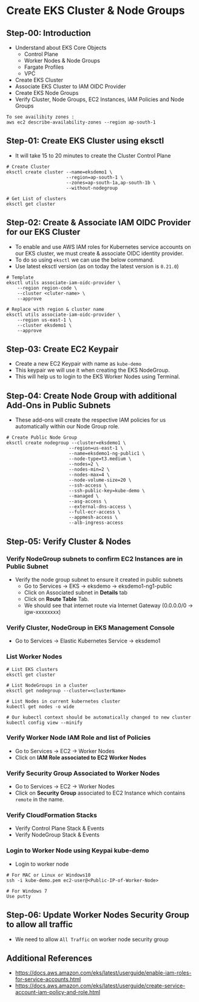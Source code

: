 # Create EKS Cluster & Node Groups

## Step-00: Introduction
- Understand about EKS Core Objects
  - Control Plane
  - Worker Nodes & Node Groups
  - Fargate Profiles
  - VPC
- Create EKS Cluster
- Associate EKS Cluster to IAM OIDC Provider
- Create EKS Node Groups
- Verify Cluster, Node Groups, EC2 Instances, IAM Policies and Node Groups

```
To see availibity zones :
aws ec2 describe-availability-zones --region ap-south-1
```

## Step-01: Create EKS Cluster using eksctl
- It will take 15 to 20 minutes to create the Cluster Control Plane 
```
# Create Cluster
eksctl create cluster --name=eksdemo1 \
                      --region=ap-south-1 \
                      --zones=ap-south-1a,ap-south-1b \
                      --without-nodegroup 

# Get List of clusters
eksctl get cluster                  
```


## Step-02: Create & Associate IAM OIDC Provider for our EKS Cluster
- To enable and use AWS IAM roles for Kubernetes service accounts on our EKS cluster, we must create &  associate OIDC identity provider.
- To do so using `eksctl` we can use the  below command. 
- Use latest eksctl version (as on today the latest version is `0.21.0`)
```                   
# Template
eksctl utils associate-iam-oidc-provider \
    --region region-code \
    --cluster <cluter-name> \
    --approve

# Replace with region & cluster name
eksctl utils associate-iam-oidc-provider \
    --region us-east-1 \
    --cluster eksdemo1 \
    --approve
```



## Step-03: Create EC2 Keypair
- Create a new EC2 Keypair with name as `kube-demo`
- This keypair we will use it when creating the EKS NodeGroup.
- This will help us to login to the EKS Worker Nodes using Terminal.

## Step-04: Create Node Group with additional Add-Ons in Public Subnets
- These add-ons will create the respective IAM policies for us automatically within our Node Group role.
 ```
# Create Public Node Group   
eksctl create nodegroup --cluster=eksdemo1 \
                        --region=us-east-1 \
                        --name=eksdemo1-ng-public1 \
                        --node-type=t3.medium \
                        --nodes=2 \
                        --nodes-min=2 \
                        --nodes-max=4 \
                        --node-volume-size=20 \
                        --ssh-access \
                        --ssh-public-key=kube-demo \
                        --managed \
                        --asg-access \
                        --external-dns-access \
                        --full-ecr-access \
                        --appmesh-access \
                        --alb-ingress-access 
```

## Step-05: Verify Cluster & Nodes

### Verify NodeGroup subnets to confirm EC2 Instances are in Public Subnet
- Verify the node group subnet to ensure it created in public subnets
  - Go to Services -> EKS -> eksdemo -> eksdemo1-ng1-public
  - Click on Associated subnet in **Details** tab
  - Click on **Route Table** Tab.
  - We should see that internet route via Internet Gateway (0.0.0.0/0 -> igw-xxxxxxxx)

### Verify Cluster, NodeGroup in EKS Management Console
- Go to Services -> Elastic Kubernetes Service -> eksdemo1

### List Worker Nodes
```
# List EKS clusters
eksctl get cluster

# List NodeGroups in a cluster
eksctl get nodegroup --cluster=<clusterName>

# List Nodes in current kubernetes cluster
kubectl get nodes -o wide

# Our kubectl context should be automatically changed to new cluster
kubectl config view --minify
```

### Verify Worker Node IAM Role and list of Policies
- Go to Services -> EC2 -> Worker Nodes
- Click on **IAM Role associated to EC2 Worker Nodes**

### Verify Security Group Associated to Worker Nodes
- Go to Services -> EC2 -> Worker Nodes
- Click on **Security Group** associated to EC2 Instance which contains `remote` in the name.

### Verify CloudFormation Stacks
- Verify Control Plane Stack & Events
- Verify NodeGroup Stack & Events

### Login to Worker Node using Keypai kube-demo
- Login to worker node
```
# For MAC or Linux or Windows10
ssh -i kube-demo.pem ec2-user@<Public-IP-of-Worker-Node>

# For Windows 7
Use putty
```

## Step-06: Update Worker Nodes Security Group to allow all traffic
- We need to allow `All Traffic` on worker node security group

## Additional References
- https://docs.aws.amazon.com/eks/latest/userguide/enable-iam-roles-for-service-accounts.html
- https://docs.aws.amazon.com/eks/latest/userguide/create-service-account-iam-policy-and-role.html
